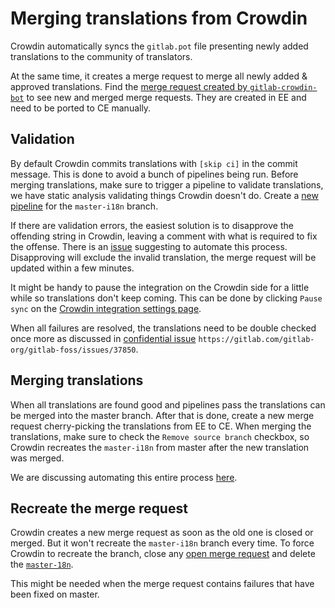 # Merging translations from Crowdin

Crowdin automatically syncs the `gitlab.pot` file presenting newly
added translations to the community of translators.

At the same time, it creates a merge request to merge all newly added
& approved translations. Find the [merge request created by
`gitlab-crowdin-bot`](https://gitlab.com/gitlab-org/gitlab/merge_requests?scope=all&utf8=%E2%9C%93&state=opened&author_username=gitlab-crowdin-bot)
to see new and merged merge requests. They are created in EE and need
to be ported to CE manually.

## Validation

By default Crowdin commits translations with `[skip ci]` in the commit
message. This is done to avoid a bunch of pipelines being run. Before
merging translations, make sure to trigger a pipeline to validate
translations, we have static analysis validating things Crowdin
doesn't do. Create a [new pipeline](https://gitlab.com/gitlab-org/gitlab/pipelines/new) for the
`master-i18n` branch.

If there are validation errors, the easiest solution is to disapprove
the offending string in Crowdin, leaving a comment with what is
required to fix the offense. There is an
[issue](https://gitlab.com/gitlab-org/gitlab-foss/issues/49208)
suggesting to automate this process. Disapproving will exclude the
invalid translation, the merge request will be updated within a few
minutes.

It might be handy to pause the integration on the Crowdin side for a
little while so translations don't keep coming. This can be done by
clicking `Pause sync` on the [Crowdin integration settings
page](https://translate.gitlab.com/project/gitlab-ee/settings#integration).

When all failures are resolved, the translations need to be double
checked once more as discussed in [confidential issue](../../user/project/issues/confidential_issues.md) `https://gitlab.com/gitlab-org/gitlab-foss/issues/37850`.

## Merging translations

When all translations are found good and pipelines pass the
translations can be merged into the master branch. After that is done,
create a new merge request cherry-picking the translations from EE to
CE. When merging the translations, make sure to check the `Remove
source branch` checkbox, so Crowdin recreates the `master-i18n` from
master after the new translation was merged.

We are discussing automating this entire process
[here](https://gitlab.com/gitlab-org/gitlab-foss/issues/39309).

## Recreate the merge request

Crowdin creates a new merge request as soon as the old one is closed
or merged. But it won't recreate the `master-i18n` branch every
time. To force Crowdin to recreate the branch, close any [open merge
request](https://gitlab.com/gitlab-org/gitlab/merge_requests?scope=all&utf8=%E2%9C%93&state=opened&author_username=gitlab-crowdin-bot)
and delete the
[`master-18n`](https://gitlab.com/gitlab-org/gitlab/branches/all?utf8=%E2%9C%93&search=master-i18n).

This might be needed when the merge request contains failures that
have been fixed on master.

